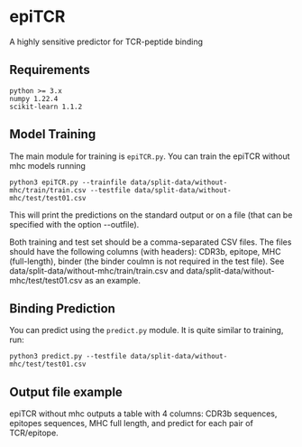 # epiTCR
A highly sensitive predictor for TCR-peptide binding 


## Requirements
```text
python >= 3.x
numpy 1.22.4
scikit-learn 1.1.2
```

## Model Training
The main module for training is `epiTCR.py`. You can train the epiTCR without mhc models running

```commandline
python3 epiTCR.py --trainfile data/split-data/without-mhc/train/train.csv --testfile data/split-data/without-mhc/test/test01.csv 
```
This will print the predictions on the standard output or on a file (that can be specified with the option --outfile).

Both training and test set should be a comma-separated CSV files. The files should have the following columns (with headers): CDR3b, epitope, MHC (full-length), binder (the binder coulmn is not required in the test file). See data/split-data/without-mhc/train/train.csv and data/split-data/without-mhc/test/test01.csv as an example.


## Binding Prediction

You can predict using the `predict.py` module.
It is quite similar to training, run:
```commandline
python3 predict.py --testfile data/split-data/without-mhc/test/test01.csv 
```

## Output file example
epiTCR without mhc outputs a table with 4 columns: CDR3b sequences, epitopes sequences, MHC full length, and predict for each pair of TCR/epitope.

